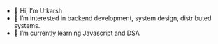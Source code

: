 - 👋 Hi, I’m Utkarsh
- 👀 I’m interested in backend development, system design, distributed systems.
- 🌱 I’m currently learning Javascript and DSA

<!---
Pyro99/Pyro99 is a ✨ special ✨ repository because its `README.md` (this file) appears on your GitHub profile.
You can click the Preview link to take a look at your changes.
--->
